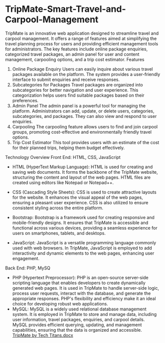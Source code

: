 # TripMate-Smart-Travel-and-Carpool-Management
TripMate is an innovative web application designed to streamline travel and carpool management. It offers a range of features aimed at simplifying the travel planning process for users and providing efficient management tools for administrators. The key features include online package enquiries, categorized travel packages, an admin panel for user and content management, carpooling options, and a trip cost estimator. 
Features
 1. Online Package Enquiry
Users can easily inquire about various travel packages available on the platform. The system provides a user-friendly interface to submit enquiries and receive responses.
 2. Subcategories for Packages
Travel packages are organized into subcategories for better navigation and user experience. This categorization helps users find suitable packages based on their preferences.
 3. Admin Panel
The admin panel is a powerful tool for managing the platform. Administrators can add, update, or delete users, categories, subcategories, and packages. They can also view and respond to user enquiries.
 4. Carpooling
The carpooling feature allows users to find and join carpool groups, promoting cost-effective and environmentally friendly travel options.
 5. Trip Cost Estimator
This tool provides users with an estimate of the cost for their planned trips, helping them budget effectively.

Technology Overview
Front End: HTML, CSS, JavaScript
- HTML (HyperText Markup Language):
  HTML is used for creating and saving web documents. It forms the backbone of the TripMate website, structuring the content and layout of the web pages. HTML files are created using editors like Notepad or Notepad++.

- CSS (Cascading Style Sheets):
  CSS is used to create attractive layouts for the website. It enhances the visual appeal of the web pages, ensuring a pleasant user experience. CSS is also utilized to ensure consistent styling across the entire platform.

- Bootstrap:
  Bootstrap is a framework used for creating responsive and mobile-friendly designs. It ensures that TripMate is accessible and functional across various devices, providing a seamless experience for users on smartphones, tablets, and desktops.

- JavaScript:
  JavaScript is a versatile programming language commonly used with web browsers. In TripMate, JavaScript is employed to add interactivity and dynamic elements to the web pages, enhancing user engagement.

 Back End: PHP, MySQ
- PHP (Hypertext Preprocessor):
  PHP is an open-source server-side scripting language that enables developers to create dynamically generated web pages. It is used in TripMate to handle server-side logic, process user requests, interact with the database, and generate the appropriate responses. PHP's flexibility and efficiency make it an ideal choice for developing robust web applications.
- MySQL:
  MySQL is a widely used relational database management system. It is employed in TripMate to store and manage data, including user information, travel packages, enquiries, and carpool details. MySQL provides efficient querying, updating, and management capabilities, ensuring that the data is organized and accessible.
[TripMate by Tech Titans.docx](https://github.com/user-attachments/files/15751423/TripMate.by.Tech.Titans.docx)
